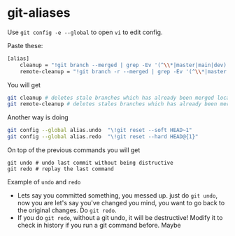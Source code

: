 # git-aliases

Use `git config -e --global` to open `vi` to edit config.

Paste these:

```sh
[alias]
    cleanup = "!git branch --merged | grep -Ev '(^\\*|master|main|dev)' | xargs git branch -d && echo 'Merged Branches cleaned ✨'"
    remote-cleanup = "!git branch -r --merged | grep -Ev '(^\\*|master|main|dev)' | xargs -n 1 git push --delete origin && echo 'Merged Remote Branches cleaned ✨'"
```

You will get

```sh
git cleanup # deletes stale branches which has already been merged locally
git remote-cleanup # deletes stales branches which has already been merge remotely
```

Another way is doing

```sh
git config --global alias.undo  "\!git reset --soft HEAD~1" 
git config --global alias.redo  "\!git reset --hard HEAD@{1}"
```

On top of the previous commands you will get

```
git undo # undo last commit without being distructive
git redo # replay the last command
```

Example of `undo` and `redo`
- Lets say you committed something, you messed up. just do `git undo`, now you are let's say you've changed you mind, you want to go back to the original changes. Do `git redo`.
- If you do `git redo`, without a git undo, it will be destructive! Modify it to check in history if you run a git command before. Maybe
